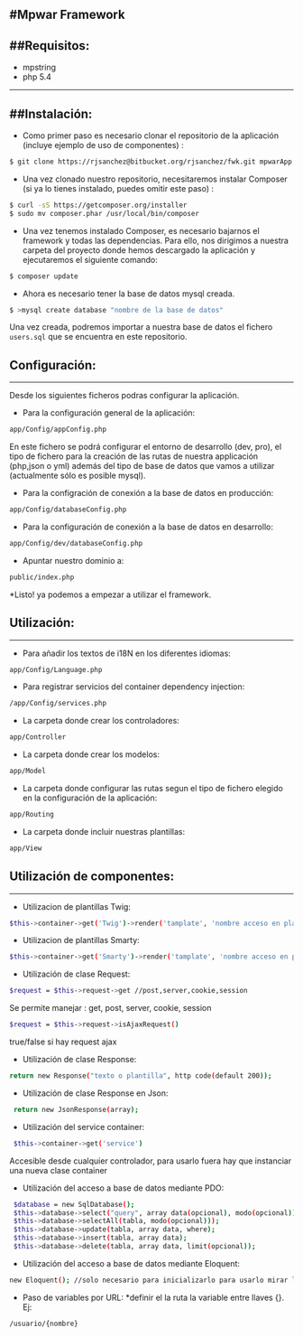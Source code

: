 #Mpwar Framework
-----------------------------------------------------------
##Requisitos:
----------------------------
* mpstring
* php 5.4
----------------------------
##Instalación:
----------------------------
* Como primer paso es necesario clonar el repositorio de la aplicación (incluye ejemplo de uso de componentes) :
```bash
$ git clone https://rjsanchez@bitbucket.org/rjsanchez/fwk.git mpwarApp
```
* Una vez clonado nuestro repositorio, necesitaremos instalar Composer (si ya lo tienes instalado, puedes omitir este paso) :
```bash
$ curl -sS https://getcomposer.org/installer 
$ sudo mv composer.phar /usr/local/bin/composer
```
* Una vez tenemos instalado Composer, es necesario bajarnos el framework y todas las dependencias. Para ello, nos dirigimos a nuestra carpeta del proyecto donde hemos descargado la aplicación y ejecutaremos el siguiente comando:
```bash
$ composer update
```
* Ahora es necesario tener la base de datos mysql creada.
```bash
$ >mysql create database "nombre de la base de datos"
```
Una vez creada, podremos importar a nuestra base de datos el fichero `users.sql` que se encuentra en este repositorio.

## Configuración:
------------------------
Desde los siguientes ficheros podras configurar la aplicación.
* Para la configuración general de la aplicación:
```bash
app/Config/appConfig.php
```
En este fichero se podrá configurar el entorno de desarrollo (dev, pro), el tipo de fichero para la creación de las rutas de nuestra applicación (php,json o yml) además del tipo de base de datos que vamos a utilizar (actualmente sólo es posible mysql).

* Para la configración de conexión a la base de datos en producción:
```bash
app/Config/databaseConfig.php
```
* Para la configuración de conexión a la base de datos en desarrollo:
```bash
app/Config/dev/databaseConfig.php
```
* Apuntar nuestro dominio a:
```bash
public/index.php
```
*Listo! ya podemos a empezar a utilizar el framework.

## Utilización:
------------------------
* Para añadir los textos de i18N en los diferentes idiomas:
```bash
app/Config/Language.php
```
* Para registrar servicios del container dependency injection:
```bash
/app/Config/services.php
```
* La carpeta donde crear los controladores:
```bash
app/Controller
```
* La carpeta donde crear los modelos:
```bash
app/Model
```
* La carpeta donde configurar las rutas segun el tipo de fichero elegido en la configuración de la aplicación:
```bash
app/Routing
```
* La carpeta donde incluir nuestras plantillas:
```bash
app/View
```
## Utilización de componentes:
------------------------
* Utilizacion de plantillas Twig:
```bash
$this->container->get('Twig')->render('tamplate', 'nombre acceso en plantilla', array o string )
```
* Utilizacion de plantillas Smarty:
```bash
$this->container->get('Smarty')->render('tamplate', 'nombre acceso en plantilla', array o string )
```
* Utilización de clase Request:
```bash
$request = $this->request->get //post,server,cookie,session
```
Se permite manejar : get, post, server, cookie, session
```bash
$request = $this->request->isAjaxRequest() 
```
true/false si hay request ajax
* Utilización de clase Response:
```bash
return new Response("texto o plantilla", http code(default 200));
```
* Utilización de clase Response en Json:
```bash
 return new JsonResponse(array);
```
* Utilización del service container:
```bash
 $this->container->get('service') 
```
Accesible desde cualquier controlador, para usarlo fuera hay que instanciar una nueva clase container
* Utilización del acceso a base de datos mediante PDO:
```bash
 $database = new SqlDatabase(); 
 $this->database->select("query", array data(opcional), modo(opcional));
 $this->database->selectAll(tabla, modo(opcional)));
 $this->database->update(tabla, array data, where);
 $this->database->insert(tabla, array data);
 $this->database->delete(tabla, array data, limit(opcional));
```
* Utilización del acceso a base de datos mediante Eloquent:
```bash
new Eloquent(); //solo necesario para inicializarlo para usarlo mirar la documentación oficial
```
* Paso de variables por URL:
*definir el la ruta la variable entre llaves {}. Ej:
```bash
/usuario/{nombre}
```


